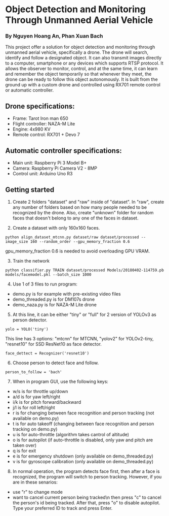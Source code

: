 # Object Detection and Monitoring Through Unmanned Aerial Vehicle
### By Nguyen Hoang An, Phan Xuan Bach
This project offer a solution for object detection and monitoring through unmanned aerial vehicle, specifically a drone. The drone will search, identify and follow a designated object. It can also transmit images directly to a computer, smartphone or any devices which supports RTSP protocol. It allows the observer to monitor, control, and at the same time, it can learn and remember the object temporarily so that whenever they meet, the drone can be ready to follow this object autonomously.
It is built from the ground up with a custom drone and controlled using RX701 remote control or automatic controller.

## Drone specifications:
* Frame: Tarot Iron man 650
* Flight controller: NAZA-M Lite
* Engine: 4x980 KV
* Remote control: RX701 + Devo 7

## Automatic controller specifications:
* Main unit: Raspberry Pi 3 Model B+
* Camera: Raspberry Pi Camera V2 - 8MP
* Control unit: Arduino Uno R3

## Getting started
1. Create 2 folders "dataset" and "raw" inside of "dataset". In "raw", create any number of folders based on how many people needed to be recognized by the drone. Also, create "unknown" folder for random faces that doesn't belong to any one of the faces in dataset.

2. Create a dataset with only 160x160 faces.
```
python align_dataset_mtcnn.py dataset/raw dataset/processed --image_size 160 --random_order --gpu_memory_fraction 0.6
```
gpu_memory_fraction 0.6 is needed to avoid overloading GPU VRAM.

3. Train the network
```
python classifier.py TRAIN dataset/processed Models/20180402-114759.pb models/facemodel.pkl --batch_size 1000
```

4. Use 1 of 3 files to run program:
* demo.py is for example with pre-existing video files
* demo_threaded.py is for DM107s drone
* demo_naza.py is for NAZA-M Lite drone

5. At this line, it can be either "tiny" or "full" for 2 version of YOLOv3 as person detector.
```
yolo = YOLO('tiny')
```
This line has 3 options: "mtcnn" for MTCNN, "yolov2" for YOLOv2-tiny, "resnet10" for SSD ResNet10 as face detector.
```
face_dettect = Recognizer('resnet10')
```

6. Choose person to detect face and follow.
```
person_to_follow = 'bach'
```

7. When in program GUI, use the following keys:
* w/s is for throttle up/down
* a/d is for yaw left/right
* i/k is for pitch forward/backward
* j/l is for roll left/right
* r is for changing between face recognition and person tracking (not available on demo.py)
* t is for auto takeoff (changing between face recognition and person tracking on demo.py)
* u is for auto-throttle (algorithm takes cantrol of altitude)
* o is for autopilot (if auto-throttle is disabled, only yaw and pitch are taken over)
* q is for exit
* e is for emergency shutdown (only available on demo_threaded.py)
* v is for gyroscope calibration (only available on demo_threaded.py)

8. In normal operation, the program detects face first, then after a face is recognized, the program will switch to person tracking. However, if you are in these senarios:
* use "r" to change mode
* want to cancel current person being tracked\n
then press "c" to cancel the person's id being tracked. After that, press "o" to disable autopilot. Type your preferred ID to track and press Enter.